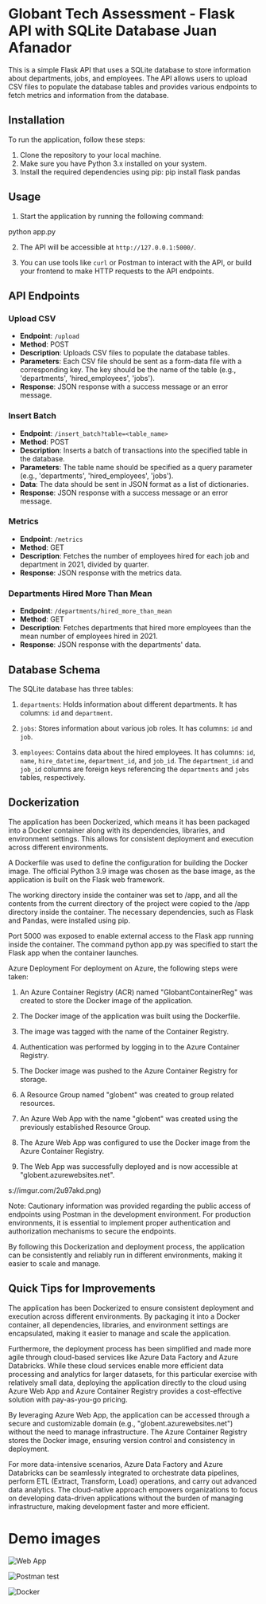 # Globant Tech Assessment - Flask API with SQLite Database Juan Afanador

This is a simple Flask API that uses a SQLite database to store information about departments, jobs, and employees. The API allows users to upload CSV files to populate the database tables and provides various endpoints to fetch metrics and information from the database.

## Installation

To run the application, follow these steps:

1. Clone the repository to your local machine.
2. Make sure you have Python 3.x installed on your system.
3. Install the required dependencies using pip:
pip install flask pandas


## Usage

1. Start the application by running the following command:

python app.py


2. The API will be accessible at `http://127.0.0.1:5000/`.

3. You can use tools like `curl` or Postman to interact with the API, or build your frontend to make HTTP requests to the API endpoints.

## API Endpoints

### Upload CSV

- **Endpoint**: `/upload`
- **Method**: POST
- **Description**: Uploads CSV files to populate the database tables.
- **Parameters**: Each CSV file should be sent as a form-data file with a corresponding key. The key should be the name of the table (e.g., 'departments', 'hired_employees', 'jobs').
- **Response**: JSON response with a success message or an error message.

### Insert Batch

- **Endpoint**: `/insert_batch?table=<table_name>`
- **Method**: POST
- **Description**: Inserts a batch of transactions into the specified table in the database.
- **Parameters**: The table name should be specified as a query parameter (e.g., 'departments', 'hired_employees', 'jobs').
- **Data**: The data should be sent in JSON format as a list of dictionaries.
- **Response**: JSON response with a success message or an error message.

### Metrics

- **Endpoint**: `/metrics`
- **Method**: GET
- **Description**: Fetches the number of employees hired for each job and department in 2021, divided by quarter.
- **Response**: JSON response with the metrics data.

### Departments Hired More Than Mean

- **Endpoint**: `/departments/hired_more_than_mean`
- **Method**: GET
- **Description**: Fetches departments that hired more employees than the mean number of employees hired in 2021.
- **Response**: JSON response with the departments' data.

## Database Schema

The SQLite database has three tables:

1. `departments`: Holds information about different departments. It has columns: `id` and `department`.

2. `jobs`: Stores information about various job roles. It has columns: `id` and `job`.

3. `employees`: Contains data about the hired employees. It has columns: `id`, `name`, `hire_datetime`, `department_id`, and `job_id`. The `department_id` and `job_id` columns are foreign keys referencing the `departments` and `jobs` tables, respectively.


## Dockerization
The application has been Dockerized, which means it has been packaged into a Docker container along with its dependencies, libraries, and environment settings. This allows for consistent deployment and execution across different environments.

A Dockerfile was used to define the configuration for building the Docker image. The official Python 3.9 image was chosen as the base image, as the application is built on the Flask web framework.

The working directory inside the container was set to /app, and all the contents from the current directory of the project were copied to the /app directory inside the container. The necessary dependencies, such as Flask and Pandas, were installed using pip.

Port 5000 was exposed to enable external access to the Flask app running inside the container. The command python app.py was specified to start the Flask app when the container launches.

Azure Deployment
For deployment on Azure, the following steps were taken:

1. An Azure Container Registry (ACR) named "GlobantContainerReg" was created to store the Docker image of the application.

2. The Docker image of the application was built using the Dockerfile.

3. The image was tagged with the name of the Container Registry.

4. Authentication was performed by logging in to the Azure Container Registry.

5. The Docker image was pushed to the Azure Container Registry for storage.

6. A Resource Group named "globent" was created to group related resources.

7. An Azure Web App with the name "globent" was created using the previously established Resource Group.

8. The Azure Web App was configured to use the Docker image from the Azure Container Registry.

9. The Web App was successfully deployed and is now accessible at "globent.azurewebsites.net".

s://imgur.com/2u97akd.png)

Note: Cautionary information was provided regarding the public access of endpoints using Postman in the development environment. For production environments, it is essential to implement proper authentication and authorization mechanisms to secure the endpoints.

By following this Dockerization and deployment process, the application can be consistently and reliably run in different environments, making it easier to scale and manage.

## Quick Tips for Improvements
The application has been Dockerized to ensure consistent deployment and execution across different environments. By packaging it into a Docker container, all dependencies, libraries, and environment settings are encapsulated, making it easier to manage and scale the application.

Furthermore, the deployment process has been simplified and made more agile through cloud-based services like Azure Data Factory and Azure Databricks. While these cloud services enable more efficient data processing and analytics for larger datasets, for this particular exercise with relatively small data, deploying the application directly to the cloud using Azure Web App and Azure Container Registry provides a cost-effective solution with pay-as-you-go pricing.

By leveraging Azure Web App, the application can be accessed through a secure and customizable domain (e.g., "globent.azurewebsites.net") without the need to manage infrastructure. The Azure Container Registry stores the Docker image, ensuring version control and consistency in deployment.

For more data-intensive scenarios, Azure Data Factory and Azure Databricks can be seamlessly integrated to orchestrate data pipelines, perform ETL (Extract, Transform, Load) operations, and carry out advanced data analytics. The cloud-native approach empowers organizations to focus on developing data-driven applications without the burden of managing infrastructure, making development faster and more efficient.
# Demo images
![Web App](https://imgur.com/Z4o8yy5.png)

![Postman test](https://imgur.com/2u97akd.png)

![Docker](https://imgur.com/TxqvZh7.png)

